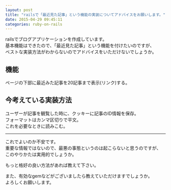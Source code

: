 ```yaml
---
layout: post
title: "railsで「最近見た記事」という機能の実装についてアドバイスをお願いします。"
date: 2015-04-29 09:45:11
categories: ruby-on-rails
---
```

<p>railsでブログアプリケーションを作成しています。<br>
基本機能はできたので、「最近見た記事」という機能を付けたいのですが、<br>
ベストな実装方法がわからないのでアドバイスをいただけないでしょうか。</p>

<h2>機能</h2>

<p>ページの下部に最近みた記事を20記事まで表示(リンク)する。</p>

<h2>今考えている実装方法</h2>

<p>ユーザーが記事を観覧した時に、クッキーに記事のID情報を保存。<br>
フォーマットはカンマ区切りで平文。<br>
これを必要なときに読みこむ。</p>

<hr>

<p>これでよいのか不安です。<br>
重要な情報ではないので、最悪の事態というのは起こらないと思うのですが、<br>
このやりかたは実用的でしょうか。</p>

<p>もっと格好の良い方法があれば教えて下さい。</p>

<p>また、有効なgemなどがございましたら教えていただけますでしょうか。<br>
よろしくお願いします。</p>
